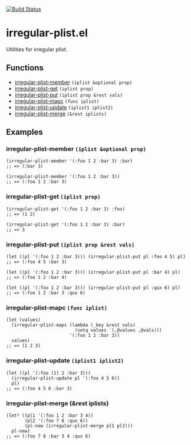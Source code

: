 [![Build Status](https://travis-ci.com/twlz0ne/irregular-plist.el.svg?branch=master)](https://travis-ci.com/twlz0ne/irregular-plist.el)

# irregular-plist.el

Utilities for irregular plist.

## Functions

- [irregular-plist-member](#irregular-plist-member-iplist-optional-prop) `(iplist &optional prop)`
- [irregular-plist-get](#irregular-plist-get-iplist-prop)                `(iplist prop)`
- [irregular-plist-put](#irregular-plist-put-iplist-prop-rest-vals)      `(iplist prop &rest vals)`
- [irregular-plist-mapc](#irregular-plist-mapc-func-iplist)              `(func iplist)`
- [irregular-plist-update](#irregular-plist-update-iplist1-iplist2)      `(iplist1 iplist2)`
- [irregular-plist-merge](#irregular-plist-merge-rest-iplists)           `(&rest iplists)`

## Examples

### irregular-plist-member `(iplist &optional prop)`

```elisp
(irregular-plist-member '(:foo 1 2 :bar 3) :bar)
;; => (:bar 3)

(irregular-plist-member '(:foo 1 2 :bar 3))
;; => (:foo 1 2 :bar 3)
```

### irregular-plist-get `(iplist prop)`

```elisp
(irregular-plist-get '(:foo 1 2 :bar 3) :foo)
;; => (1 2)

(irregular-plist-get '(:foo 1 2 :bar 3) :bar)
;; => 3
```

### irregular-plist-put `(iplist prop &rest vals)`

```elisp
(let ((pl '(:foo 1 2 :bar 3))) (irregular-plist-put pl :foo 4 5) pl)
;; => (:foo 4 5 :bar 3)

(let ((pl '(:foo 1 2 :bar 3))) (irregular-plist-put pl :bar 4) pl)
;; => (:foo 1 2 :bar 4)

(let ((pl '(:foo 1 2 :bar 3))) (irregular-plist-put pl :qux 6) pl)
;; => (:foo 1 2 :bar 3 :qux 6)
```

### irregular-plist-mapc `(func iplist)`

```elisp
(let (values)
  (irregular-plist-mapc (lambda (_key &rest vals)
                          (setq values `(,@values ,@vals)))
                        '(:foo 1 2 :bar 3))
  values)
;; => (1 2 3)
```

### irregular-plist-update `(iplist1 iplist2)`

``` elisp
(let ((pl '(:foo (1) 2 :bar 3)))
  (irregular-plist-update pl '(:foo 4 5 6))
  pl)
;; => (:foo 4 5 6 :bar 3)
```

### irregular-plist-merge (&rest iplists)

```elisp
(let* ((pl1 '(:foo 1 2 :bar 3 4))
       (pl2 '(:foo 7 8 :qux 6))
       (pl-new (irregular-plist-merge pl1 pl2)))
  pl-new)
;; => (:foo 7 8 :bar 3 4 :qux 6)
```

